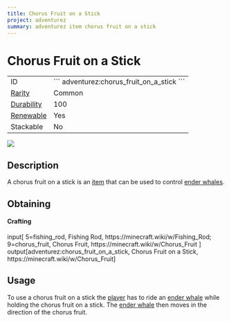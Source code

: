 ```yaml
---
title: Chorus Fruit on a Stick
project: adventurez
summary: adventurez item chorus fruit on a stick
---
```

# Chorus Fruit on a Stick
<div class="main_table">
<div class="left_main_table">
<table class="left_table">
    <tbody>
        <tr>
            <td class="first-column">ID</td>
            <td class="second-column">
            ```
            adventurez:chorus_fruit_on_a_stick
            ```
            </td>
        </tr>
        <tr id="linear-top">
            <td class="first-column"><a href="https://minecraft.wiki/w/Rarity" target="_blank">Rarity</a></td>
            <td class="second-column">Common</td>
        </tr>
        <tr id="linear-top">
            <td class="first-column"><a href="https://minecraft.wiki/w/Durability" target="_blank">Durability</a></td>
            <td class="second-column">100</td>
        </tr>
        <tr id="linear-top">
            <td class="first-column"><a href="https://minecraft.wiki/w/Renewable_resource" target="_blank">Renewable</a></td>
            <td class="second-column">Yes</td>
        </tr>
        <tr id="linear-top">
            <td class="first-column">Stackable</td>
            <td class="second-column">No</td>
        </tr>
    </tbody>
</table>
</div>
    <img src="/wiki/assets/adventurez/items/chorus_fruit_on_a_stick.png" loading="lazy" class="right_img_table"/>
</div>

## Description
A chorus fruit on a stick is an [item](https://minecraft.wiki/w/Item) that can be used to control [ender whales](/wiki/mods/AdventureZ/Entities/Ender_Whale).

## Obtaining
#### Crafting

<div id="crafting-table">
<div class="crafting-element" crafting-type="vanilla_crafting">
input[ 5=fishing_rod, Fishing Rod, https://minecraft.wiki/w/Fishing_Rod; 9=chorus_fruit, Chorus Fruit, https://minecraft.wiki/w/Chorus_Fruit ]
output[adventurez:chorus_fruit_on_a_stick, Chorus Fruit on a Stick, https://minecraft.wiki/w/Chorus_Fruit]
</div>
</div>

## Usage
To use a chorus fruit on a stick the [player](https://minecraft.wiki/w/Player) has to ride an [ender whale](/wiki/mods/AdventureZ/Entities/Ender_Whale) while holding the chorus fruit on a stick. The [ender whale](/wiki/mods/AdventureZ/Entities/Ender_Whale) then moves in the direction of the chorus fruit.

